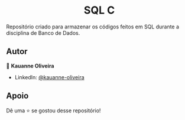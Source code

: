 <h1 align="center">SQL C</h1>

Repositório criado para armazenar os códigos feitos em SQL durante a disciplina de Banco de Dados.

##  Autor

👤 **Kauanne Oliveira**

- LinkedIn: [ @kauanne-oliveira ](https://linkedin.com/in/kauanne-oliveira-13a788259)

##  Apoio

Dê uma ⭐️ se gostou desse repositório!

